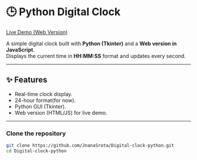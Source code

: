 # 🕒 Python Digital Clock  

[ Live Demo (Web Version)](https://jnanasrota.github.io/Digital-clock-python/)  

A simple digital clock built with **Python (Tkinter)** and a **Web version in JavaScript**.  
Displays the current time in **HH:MM:SS** format and updates every second.  

---

## ✨ Features  
- Real-time clock display.  
- 24-hour format(for now).  
- Python GUI (Tkinter).  
- Web version (HTML/JS) for live demo.  

---


### Clone the repository  
```bash
git clone https://github.com/JnanaSrota/Digital-clock-python.git
cd Digital-clock-python

